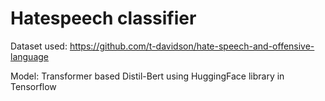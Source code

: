 # Hatespeech classifier

Dataset used: https://github.com/t-davidson/hate-speech-and-offensive-language

Model: Transformer based Distil-Bert using HuggingFace library in Tensorflow
